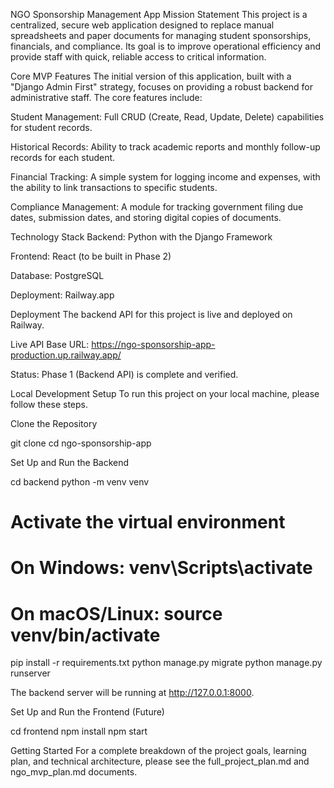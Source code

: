 NGO Sponsorship Management App
Mission Statement
This project is a centralized, secure web application designed to replace manual spreadsheets and paper documents for managing student sponsorships, financials, and compliance. Its goal is to improve operational efficiency and provide staff with quick, reliable access to critical information.

Core MVP Features
The initial version of this application, built with a "Django Admin First" strategy, focuses on providing a robust backend for administrative staff. The core features include:

Student Management: Full CRUD (Create, Read, Update, Delete) capabilities for student records.

Historical Records: Ability to track academic reports and monthly follow-up records for each student.

Financial Tracking: A simple system for logging income and expenses, with the ability to link transactions to specific students.

Compliance Management: A module for tracking government filing due dates, submission dates, and storing digital copies of documents.

Technology Stack
Backend: Python with the Django Framework

Frontend: React (to be built in Phase 2)

Database: PostgreSQL

Deployment: Railway.app

Deployment
The backend API for this project is live and deployed on Railway.

Live API Base URL: https://ngo-sponsorship-app-production.up.railway.app/

Status: Phase 1 (Backend API) is complete and verified.

Local Development Setup
To run this project on your local machine, please follow these steps.

Clone the Repository

git clone <your-repository-url>
cd ngo-sponsorship-app

Set Up and Run the Backend

cd backend
python -m venv venv
# Activate the virtual environment
# On Windows: venv\Scripts\activate
# On macOS/Linux: source venv/bin/activate
pip install -r requirements.txt
python manage.py migrate
python manage.py runserver

The backend server will be running at http://127.0.0.1:8000.

Set Up and Run the Frontend (Future)

cd frontend
npm install
npm start

Getting Started
For a complete breakdown of the project goals, learning plan, and technical architecture, please see the full_project_plan.md and ngo_mvp_plan.md documents.